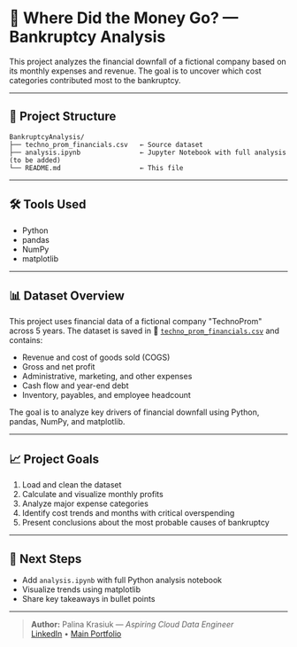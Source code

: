 # 💸 Where Did the Money Go? — Bankruptcy Analysis

This project analyzes the financial downfall of a fictional company based on its monthly expenses and revenue. The goal is to uncover which cost categories contributed most to the bankruptcy.

---

## 📁 Project Structure

```
BankruptcyAnalysis/
├── techno_prom_financials.csv   ← Source dataset
├── analysis.ipynb               ← Jupyter Notebook with full analysis (to be added)
└── README.md                    ← This file
```


---

## 🛠️ Tools Used

- Python
- pandas
- NumPy
- matplotlib

---

## 📊 Dataset Overview

This project uses financial data of a fictional company "TechnoProm" across 5 years. The dataset is saved in 📄 [`techno_prom_financials.csv`](./techno_prom_financials.csv) and contains:

- Revenue and cost of goods sold (COGS)
- Gross and net profit
- Administrative, marketing, and other expenses
- Cash flow and year-end debt
- Inventory, payables, and employee headcount

The goal is to analyze key drivers of financial downfall using Python, pandas, NumPy, and matplotlib.

---

## 📈 Project Goals

1. Load and clean the dataset
2. Calculate and visualize monthly profits
3. Analyze major expense categories
4. Identify cost trends and months with critical overspending
5. Present conclusions about the most probable causes of bankruptcy

---

## 📌 Next Steps

- Add `analysis.ipynb` with full Python analysis notebook
- Visualize trends using matplotlib
- Share key takeaways in bullet points

---

> **Author:** Palina Krasiuk — *Aspiring Cloud Data Engineer*  
> [LinkedIn](https://www.linkedin.com/in/palina-krasiuk-954404372/) • [Main Portfolio](../README.md)
